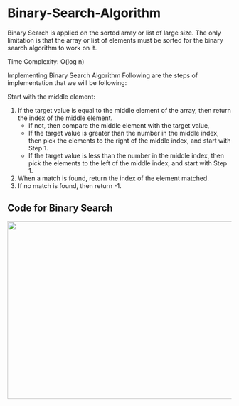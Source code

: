 # Binary-Search-Algorithm

Binary Search is applied on the sorted array or list of large size. The only limitation is that the array or list of elements must be sorted for the binary search algorithm to work on it.

Time Complexity: O(log n)

Implementing Binary Search Algorithm
Following are the steps of implementation that we will be following:

Start with the middle element:
1. If the target value is equal to the middle element of the array, then return the index of the middle element.
    - If not, then compare the middle element with the target value,
    - If the target value is greater than the number in the middle index, then pick the elements to the right of the middle index, and start with Step 1.
    - If the target value is less than the number in the middle index, then pick the elements to the left of the middle index, and start with Step 1.
2. When a match is found, return the index of the element matched.
3. If no match is found, then return -1.

## Code for Binary Search
<img src="https://webrewrite.com/wp-content/uploads/2018/05/Screen-Shot-2018-05-27-at-12.26.53-PM.png" width="650" height="400">
